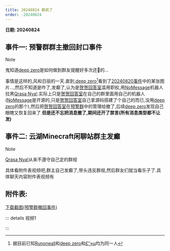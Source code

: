 ```yaml
---
title: 20240824 都疯了
order: -20240824
---
```


**日期: 20240824**  

## 事件一: 预警群群主撤回封口事件  

> [!note]
> 鬼知道[deep zero](https://www.yhchat.com/user/homepage/2625640)是如何做到群友提醒好多次还🦐的...

事情是这样的,风和日丽的一天.直到,[deep zero](https://www.yhchat.com/user/homepage/2625640)[^1]看到了[20240820事件](/blog/yh/events/2024/20240820.html)中的某张图片...,然后不知道是咋了,发癫了,认为是[贺贺回答室](https://www.yhchat.com/user/homepage/8826514)滥用职权,用[NoMessage](https://yhfx.jwznb.com/share?key=qARfWldZUOay&ts=1724513378)机器人拉黑[Qrasa Nya!](https://www.yhchat.com/user/homepage/4989233).实际上只是[贺贺回答室](https://www.yhchat.com/user/homepage/8826514)在自己的群里面用自己的机器人([NoMessage](https://yhfx.jwznb.com/share?key=qARfWldZUOay&ts=1724513378)是开源的,只是[贺贺回答室](https://www.yhchat.com/user/homepage/8826514)自己拿源码搭建了个自己的而已,没用[deep zero](https://www.yhchat.com/user/homepage/2625640)的那个),然后把[贺贺回答室](https://www.yhchat.com/user/homepage/8826514)在[预警群](https://yhfx.jwznb.com/share?key=T1QLZCNnJhY5&ts=1724514280)中的管理给撤了,后续[deep zero](https://www.yhchat.com/user/homepage/2625640)发现自己眼瞎又恢复回来了.**但是还不忘把消息撤了,期间还开了禁言(所有消息类型都不让发)**

## 事件二: 云湖Minecraft闲聊站群主发癫  

> [!note]
> [Qrasa Nya!](https://www.yhchat.com/user/homepage/4989233)从来不遵守自己定的群规

具体看附件表视频吧,群主自己发癫了,带头违反群规,然后群友们就当看乐子了.具体聊天内容附件表视频有  

## 附件表:  

[下载截图(预警群撤回事件)](https://img.yyyyt.top/vuepress/blog/yh/events/2024/0824/yh_events_20240824.zip)

::: details 视频1

<ArtPlayer src="https://img.yyyyt.top/vuepress/blog/yh/events/2024/0824/视频1.mp4" />

:::

[^1]: 据目前已知[Runoneall](https://www.yhchat.com/user/homepage/8846615)和[deep zero](https://www.yhchat.com/user/homepage/2625640)和[£″≈μ](https://www.yhchat.com/user/homepage/9437329)均为同一人